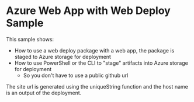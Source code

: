 # Azure Web App with Web Deploy Sample

This sample shows:
- How to use a web deploy package with a web app, the package is staged to Azure storage for deployment
- How to use PowerShell or the CLI to "stage" artifacts into Azure storage for deployment
    - So you don't have to use a public github url
    
The site url is generated using the uniqueString function and the host name is an output of the deployment.
    

